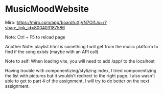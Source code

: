 # MusicMoodWebsite

Miro: https://miro.com/app/board/uXjVN7OI1Js=/?share_link_id=800403187586

Note: Ctrl + F5 to reload page

Another Note: playlist.html is something I will get from the music platform to find 
if the song exists (maybe with an API call)

Note to self: When loading vite, you will need to add /app/ to the localhost

Having trouble with componentizing/stylizing index, I tried componentizing the list with pictures but it wouldn't redirect to the right page. 
I also wasn't able to get to part 4 of the assignment, I will try to do better on the next assignment.